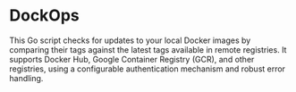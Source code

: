 # DockOps
This Go script checks for updates to your local Docker images by comparing their tags against the latest tags available in remote registries. It supports Docker Hub, Google Container Registry (GCR), and other registries, using a configurable authentication mechanism and robust error handling.
